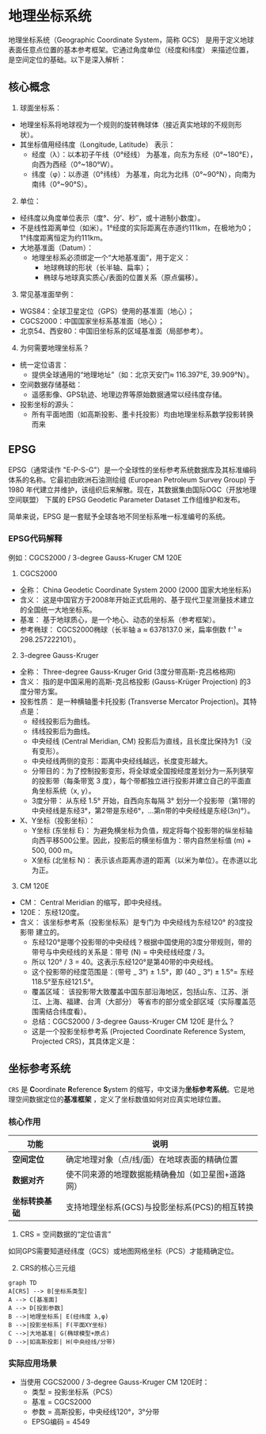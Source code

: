 # 地理坐标系统

地理坐标系统（Geographic Coordinate System，简称 GCS） 是用于定义地球表面任意点位置的基本参考框架。它通过角度单位（经度和纬度）
来描述位置，是空间定位的基础。以下是深入解析：

## 核心概念

1. 球面坐标系：

- 地理坐标系将地球视为一个规则的旋转椭球体（接近真实地球的不规则形状）。
- 其坐标值用经纬度（Longitude, Latitude） 表示：
  - 经度（λ）：以本初子午线（0°经线） 为基准，向东为东经（0°~180°E），向西为西经（0°~180°W）。
  - 纬度（φ）：以赤道（0°纬线） 为基准，向北为北纬（0°~90°N），向南为南纬（0°~90°S）。

2. 单位：

- 经纬度以角度单位表示（度°、分′、秒″，或十进制小数度）。
- 不是线性距离单位（如米）。1°经度的实际距离在赤道约111km，在极地为0；1°纬度距离恒定为约111km。
- 大地基准面（Datum）：
  - 地理坐标系必须绑定一个“大地基准面”，用于定义：
    - 地球椭球的形状（长半轴、扁率）；
    - 椭球与地球真实质心/表面的位置关系（原点偏移）。

3. 常见基准面举例：

- WGS84：全球卫星定位（GPS）使用的基准面（地心）；
- CGCS2000：中国国家坐标系基准面（地心）；
- 北京54、西安80：中国旧坐标系的区域基准面（局部参考）。

4. 为何需要地理坐标系？

- 统一定位语言：
  - 提供全球通用的“地理地址”（如：北京天安门≈ 116.397°E, 39.909°N）。
- 空间数据存储基础：
  - 遥感影像、GPS轨迹、地理边界等原始数据通常以经纬度存储。
- 投影坐标的源头：
  - 所有平面地图（如高斯投影、墨卡托投影）均由地理坐标系数学投影转换而来

## EPSG

EPSG（通常读作 "E-P-S-G"）是一个全球性的坐标参考系统数据库及其标准编码体系的名称。它最初由欧洲石油测绘组 (European
Petroleum Survey Group) 于 1980 年代建立并维护，该组织后来解散。现在，其数据集由国际OGC（开放地理空间联盟） 下属的 EPSG
Geodetic Parameter Dataset 工作组维护和发布。

简单来说，EPSG 是一套赋予全球各地不同坐标系唯一标准编号的系统。

### EPSG代码解释

例如：CGCS2000 / 3-degree Gauss-Kruger CM 120E

1. CGCS2000

- 全称： China Geodetic Coordinate System 2000 (2000 国家大地坐标系)
- 含义： 这是中国官方于2008年开始正式启用的、基于现代卫星测量技术建立的全国统一大地坐标系。
- 基准： 基于地球质心，是一个地心、动态的坐标系（参考框架）。
- 参考椭球： CGCS2000椭球（长半轴 a ≈ 6378137.0 米，扁率倒数 f⁻¹ ≈ 298.257222101）。

2. 3-degree Gauss-Kruger

- 全称： Three-degree Gauss-Kruger Grid (3度分带高斯-克吕格格网)
- 含义： 指的是中国采用的高斯-克吕格投影 (Gauss-Krüger Projection) 的3度分带方案。
- 投影性质： 是一种横轴墨卡托投影 (Transverse Mercator Projection)。其特点是：
  - 经线投影后为曲线。
  - 纬线投影后为曲线。
  - 中央经线 (Central Meridian, CM) 投影后为直线，且长度比保持为1（没有变形）。
  - 中央经线两侧的变形：距离中央经线越远，长度变形越大。
  - 分带目的：为了控制投影变形，将全球或全国按经度差划分为一系列狭窄的投影带（每条带宽 3 度），每个带都独立进行投影并建立自己的平面直角坐标系统（x,
    y）。
  - 3度分带： 从东经 1.5° 开始，自西向东每隔 3°
    划分一个投影带（第1带的中央经线是东经3°，第2带是东经6°，...第n带的中央经线是东经(3n)°）。
- X、Y坐标（投影坐标）：
  - Y坐标 (东坐标 E)：
    为避免横坐标为负值，规定将每个投影带的纵坐标轴向西平移500公里。因此，投影后的横坐标值为：带内自然坐标值 (m) + 500, 000
    m。
  - X坐标 (北坐标 N)： 表示该点距离赤道的距离（以米为单位）。在赤道以北为正。

3. CM 120E

- CM： Central Meridian 的缩写，即中央经线。
- 120E： 东经120度。
- 含义： 该坐标参考系（投影坐标系）是专门为 中央经线为东经120° 的3度投影带 建立的。
  - 东经120°是哪个投影带的中央经线？根据中国使用的3度分带规则，带的带号与中央经线的关系是：带号 (N) = 中央经线经度 / 3。
  - 所以 120° / 3 = 40。这表示东经120°是第40带的中央经线。
  - 这个投影带的经度范围是：(带号 _ 3°) ± 1.5°，即 (40 _ 3°) ± 1.5°= 东经118.5°至东经121.5°。
  - 覆盖区域： 该投影带大致覆盖中国东部沿海地区，包括山东、江苏、浙江、上海、福建、台湾（大部分） 等省市的部分或全部区域（实际覆盖范围需结合纬度看）。
  - 总结：CGCS2000 / 3-degree Gauss-Kruger CM 120E 是什么？
  - 这是一个投影坐标参考系 (Projected Coordinate Reference System, Projected CRS)，其具体定义是：

## 坐标参考系统

`CRS` 是 **C**oordinate **R**eference **S**ystem 的缩写，中文译为**坐标参考系统**。它是地理空间数据定位的**基准框架**
，定义了坐标数值如何对应真实地球位置。

### 核心作用

| **功能**         | **说明**                                          |
| ---------------- | ------------------------------------------------- |
| **空间定位**     | 确定地理对象（点/线/面）在地球表面的精确位置      |
| **数据对齐**     | 使不同来源的地理数据能精确叠加（如卫星图+道路网） |
| **坐标转换基础** | 支持地理坐标系(GCS)与投影坐标系(PCS)的相互转换    |

1. CRS = 空间数据的“定位语言”

如同GPS需要知道经纬度（GCS）或地图网格坐标（PCS）才能精确定位。

2. CRS的核心三元组

```mermaid
graph TD
A[CRS] --> B[坐标系类型]
A --> C[基准面]
A --> D[投影参数]
B -->|地理坐标系| E(经纬度 λ,φ)
B -->|投影坐标系| F(平面XY坐标)
C -->|大地基准| G(椭球模型+原点)
D -->|如高斯投影| H(中央经线/分带)
```

### 实际应用场景

- 当使用 CGCS2000 / 3-degree Gauss-Kruger CM 120E时：
  - 类型 = 投影坐标系（PCS）
  - 基准 = CGCS2000
  - 参数 = 高斯投影，中央经线120°，3°分带
  - EPSG编码 = 4549

